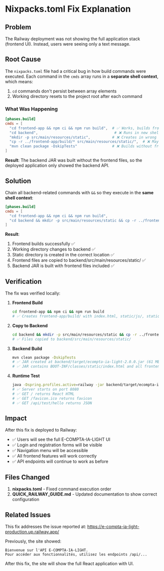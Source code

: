# Nixpacks.toml Fix Explanation

## Problem
The Railway deployment was not showing the full application stack (frontend UI). Instead, users were seeing only a text message.

## Root Cause
The `nixpacks.toml` file had a critical bug in how build commands were executed. Each command in the `cmds` array runs in a **separate shell context**, which means:

1. `cd` commands don't persist between array elements
2. Working directory resets to the project root after each command

### What Was Happening

```toml
[phases.build]
cmds = [
  "cd frontend-app && npm ci && npm run build",  # ✅ Works, builds frontend
  "cd backend",                                   # ❌ Runs in new shell, cd doesn't persist
  "mkdir -p src/main/resources/static",          # ❌ Creates in wrong location
  "cp -r ../frontend-app/build/* src/main/resources/static/",  # ❌ May fail
  "mvn clean package -DskipTests"                # ❌ Builds without frontend files
]
```

**Result**: The backend JAR was built without the frontend files, so the deployed application only showed the backend API.

## Solution

Chain all backend-related commands with `&&` so they execute in the **same shell context**:

```toml
[phases.build]
cmds = [
  "cd frontend-app && npm ci && npm run build",
  "cd backend && mkdir -p src/main/resources/static && cp -r ../frontend-app/build/* src/main/resources/static/ && mvn clean package -DskipTests"
]
```

**Result**: 
1. Frontend builds successfully ✅
2. Working directory changes to backend ✅
3. Static directory is created in the correct location ✅
4. Frontend files are copied to backend/src/main/resources/static/ ✅
5. Backend JAR is built with frontend files included ✅

## Verification

The fix was verified locally:

1. **Frontend Build**
   ```bash
   cd frontend-app && npm ci && npm run build
   # ✅ Creates frontend-app/build/ with index.html, static/js/, static/css/
   ```

2. **Copy to Backend**
   ```bash
   cd backend && mkdir -p src/main/resources/static && cp -r ../frontend-app/build/* src/main/resources/static/
   # ✅ Files copied to backend/src/main/resources/static/
   ```

3. **Backend Build**
   ```bash
   mvn clean package -DskipTests
   # ✅ JAR created at backend/target/ecompta-ia-light-2.0.0.jar (61 MB)
   # ✅ JAR contains BOOT-INF/classes/static/index.html and all frontend files
   ```

4. **Runtime Test**
   ```bash
   java -Dspring.profiles.active=railway -jar backend/target/ecompta-ia-light-2.0.0.jar
   # ✅ Server starts on port 8080
   # ✅ GET / returns React HTML
   # ✅ GET /favicon.ico returns favicon
   # ✅ GET /api/test/hello returns JSON
   ```

## Impact

After this fix is deployed to Railway:
- ✅ Users will see the full E-COMPTA-IA-LIGHT UI
- ✅ Login and registration forms will be visible
- ✅ Navigation menu will be accessible
- ✅ All frontend features will work correctly
- ✅ API endpoints will continue to work as before

## Files Changed

1. **nixpacks.toml** - Fixed command execution order
2. **QUICK_RAILWAY_GUIDE.md** - Updated documentation to show correct configuration

## Related Issues

This fix addresses the issue reported at: https://e-compta-ia-light-production.up.railway.app/

Previously, the site showed:
```
Bienvenue sur l'API E-COMPTA-IA-LIGHT.
Pour accéder aux fonctionnalités, utilisez les endpoints /api/...
```

After this fix, the site will show the full React application with UI.
